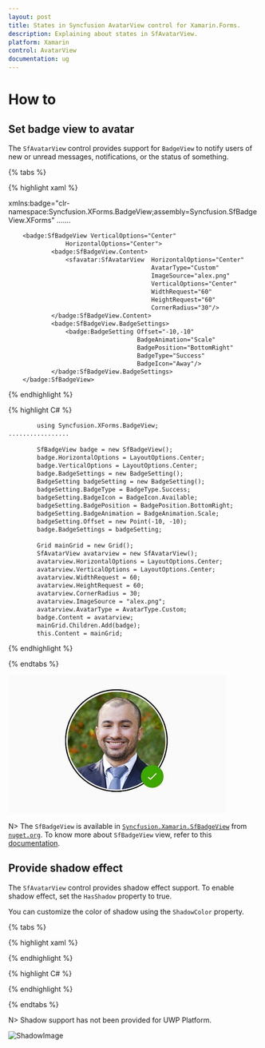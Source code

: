 ```yaml
---
layout: post
title: States in Syncfusion AvatarView control for Xamarin.Forms.
description: Explaining about states in SfAvatarView.
platform: Xamarin
control: AvatarView
documentation: ug
---
```


# How to

## Set badge view to avatar

The `SfAvatarView` control provides support for `BadgeView` to notify users of new or unread messages, notifications, or the status of something.

{% tabs %}

{% highlight xaml %}

xmlns:badge="clr-namespace:Syncfusion.XForms.BadgeView;assembly=Syncfusion.SfBadgeView.XForms"
.......

        <badge:SfBadgeView VerticalOptions="Center"
                    HorizontalOptions="Center">
                <badge:SfBadgeView.Content>
                    <sfavatar:SfAvatarView  HorizontalOptions="Center"
                                            AvatarType="Custom"
                                            ImageSource="alex.png"
                                            VerticalOptions="Center"
                                            WidthRequest="60"
                                            HeightRequest="60"
                                            CornerRadius="30"/>
                </badge:SfBadgeView.Content>
                <badge:SfBadgeView.BadgeSettings>
                    <badge:BadgeSetting Offset="-10,-10" 
                                        BadgeAnimation="Scale"
                                        BadgePosition="BottomRight" 
                                        BadgeType="Success"
                                        BadgeIcon="Away"/>
                </badge:SfBadgeView.BadgeSettings>
        </badge:SfBadgeView>

{% endhighlight %}

{% highlight C# %}
             
            using Syncfusion.XForms.BadgeView;
    .................

            SfBadgeView badge = new SfBadgeView();
            badge.HorizontalOptions = LayoutOptions.Center;
            badge.VerticalOptions = LayoutOptions.Center;
            badge.BadgeSettings = new BadgeSetting();
            BadgeSetting badgeSetting = new BadgeSetting();
            badgeSetting.BadgeType = BadgeType.Success;
            badgeSetting.BadgeIcon = BadgeIcon.Available;
            badgeSetting.BadgePosition = BadgePosition.BottomRight;
            badgeSetting.BadgeAnimation = BadgeAnimation.Scale;
            badgeSetting.Offset = new Point(-10, -10);
            badge.BadgeSettings = badgeSetting;
            
            Grid mainGrid = new Grid();
            SfAvatarView avatarview = new SfAvatarView();
            avatarview.HorizontalOptions = LayoutOptions.Center;
            avatarview.VerticalOptions = LayoutOptions.Center;
            avatarview.WidthRequest = 60;
            avatarview.HeightRequest = 60;
            avatarview.CornerRadius = 30;
            avatarview.ImageSource = "alex.png";
            avatarview.AvatarType = AvatarType.Custom;
            badge.Content = avatarview;
            mainGrid.Children.Add(badge);
            this.Content = mainGrid;

{% endhighlight %}

{% endtabs %}

![BadgeView support](images/BadgeView_AvatarView.jpg)

N> The `SfBadgeView` is available in [`Syncfusion.Xamarin.SfBadgeView`](https://www.nuget.org/packages/Syncfusion.Xamarin.SfBadgeView) from [`nuget.org`](https://www.nuget.org/). To know more about `SfBadgeView` view, refer to this [documentation](https://help.syncfusion.com/xamarin/sfbadgeview/getting-started).

## Provide shadow effect

The `SfAvatarView` control provides shadow effect support. To enable shadow effect, set the `HasShadow` property to true.

You can customize the color of shadow using the `ShadowColor` property.

{% tabs %}

{% highlight xaml %}

{% endhighlight %}

{% highlight C# %}

{% endhighlight %}

{% endtabs %}

N> Shadow support has not been provided for UWP Platform.

![ShadowImage]()

